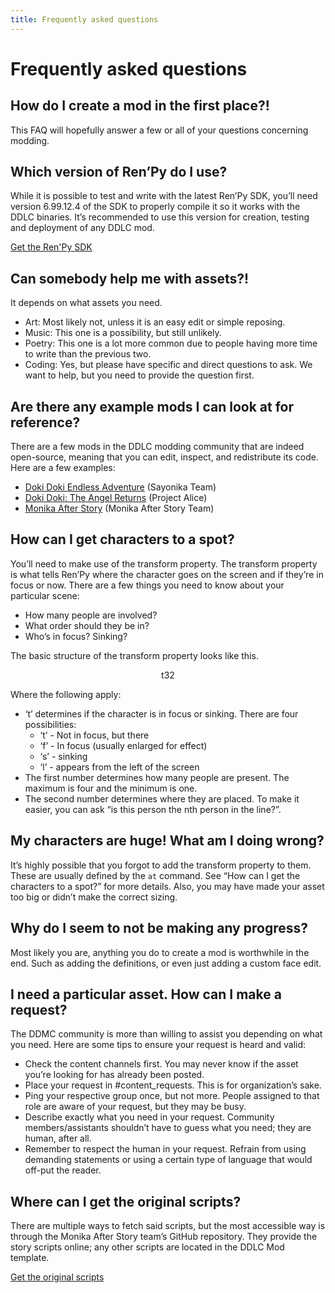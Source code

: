 ```yaml
---
title: Frequently asked questions
---
```

# Frequently asked questions

## How do I create a mod in the first place?!
This FAQ will hopefully answer a few or all of your questions concerning modding.

## Which version of Ren’Py do I use?
While it is possible to test and write with the latest Ren’Py SDK, you’ll need version 6.99.12.4 of the SDK to properly compile it so it works with the DDLC binaries. It’s recommended to use this version for creation, testing and deployment of any DDLC mod.

<p><a href = "https://renpy.org/release/6.99.12" class = "p-button--positive p-link--external">Get the Ren'Py SDK</a></p>

## Can somebody help me with assets?!
It depends on what assets you need.

- Art: Most likely not, unless it is an easy edit or simple reposing.
- Music: This one is a possibility, but still unlikely.
- Poetry: This one is a lot more common due to people having more time to write than the previous two.
- Coding: Yes, but please have specific and direct questions to ask. We want to help, but you need to provide the question first.

## Are there any example mods I can look at for reference?
There are a few mods in the DDLC modding community that are indeed open-source, meaning that you can edit, inspect, and redistribute its code. Here are a few examples:

- [Doki Doki Endless Adventure](https://github.com/Sayo-nika/koizumi) (Sayonika Team)
- [Doki Doki: The Angel Returns](https://github.com/TheAngelReturns/the-angel-returns) (Project Alice)
- [Monika After Story](https://github.com/Monika-After-Story/MonikaModDev) (Monika After Story Team)

## How can I get characters to a spot?
You’ll need to make use of the transform property. The transform property is what tells Ren’Py where the character goes on the screen and if they’re in focus or now. There are a few things you need to know about your particular scene:

- How many people are involved?
- What order should they be in?
- Who’s in focus? Sinking?

The basic structure of the transform property looks like this.
<center><p class = "p-heading--three">t32</p></center>

Where the following apply:

- ‘t’ determines if the character is in focus or sinking. There are four possibilities:
    - ‘t’ - Not in focus, but there
    - ‘f’ - In focus (usually enlarged for effect)
    - ‘s’ - sinking
    - ‘l’ - appears from the left of the screen
- The first number determines how many people are present. The maximum is four and the minimum is one.
- The second number determines where they are placed. To make it easier, you can ask “is this person the nth person in the line?”.

## My characters are huge! What am I doing wrong?
It’s highly possible that you forgot to add the transform property to them. These are usually defined by the `at` command. See “How can I get the characters to a spot?” for more details. Also, you may have made your asset too big or didn’t make the correct sizing.

## Why do I seem to not be making any progress?
Most likely you are, anything you do to create a mod is worthwhile in the end. Such as adding the definitions, or even just adding a custom face edit.

## I need a particular asset. How can I make a request?
The DDMC community is more than willing to assist you depending on what you need. Here are some tips to ensure your request is heard and valid:

- Check the content channels first. You may never know if the asset you’re looking for has already been posted.
- Place your request in #content_requests. This is for organization’s sake.
- Ping your respective group once, but not more. People assigned to that role are aware of your request, but they may be busy.
- Describe exactly what you need in your request. Community members/assistants shouldn’t have to guess what you need; they are human, after all.
- Remember to respect the human in your request. Refrain from using demanding statements or using a certain type of language that would off-put the reader.

## Where can I get the original scripts?
There are multiple ways to fetch said scripts, but the most accessible way is through the Monika After Story team’s GitHub repository. They provide the story scripts online; any other scripts are located in the DDLC Mod template.

<p><a href = "https://github.com/Monika-After-Story/DDLCModTemplate/tree/master/original_story_scripts" class = "p-button--positive p-link--external">Get the original scripts</a></p>
